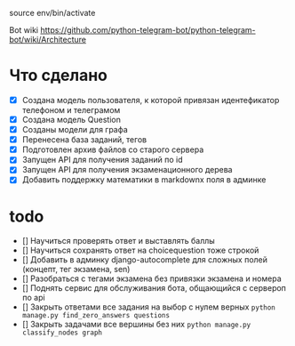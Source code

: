 source env/bin/activate

Bot wiki
https://github.com/python-telegram-bot/python-telegram-bot/wiki/Architecture

# Что сделано

-   [x] Создана модель пользователя, к которой привязан идентефикатор телефоном и телеграмом
-   [x] Создана модель Question
-   [x] Созданы модели для графа
-   [x] Перенесена база заданий, тегов
-   [x] Подготовлен архив файлов со старого сервера
-   [x] Запущен API для получения заданий по id
-   [x] Запущен API для получения экзаменационного дерева
-   [x] Добавить поддержку математики в markdownx поля в админке

# todo

-   [] Научиться проверять ответ и выставлять баллы
-   [] Научиться сохранять ответ на choicequestion тоже строкой
-   [] Добавить в админку django-autocomplete для сложных полей (концепт, тег экзамена, sen)
-   [] Разобраться с тегами экзамена без привязки экзамена и номера
-   [] Поднять сервис для обслуживания бота, общающийся с сервероп по api
-   [] Закрыть ответами все задания на выбор с нулем верных `python manage.py find_zero_answers questions`
-   [] Закрыть задачами все вершины без них `python manage.py classify_nodes graph`
